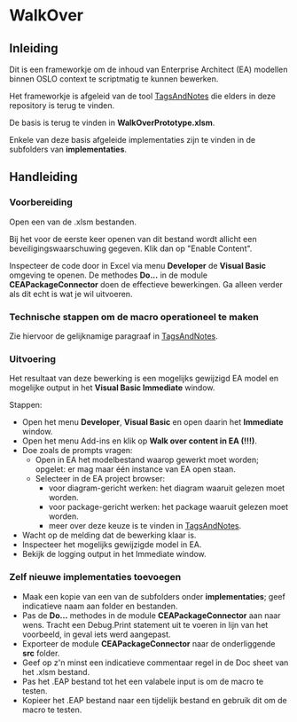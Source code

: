 # WalkOver

## Inleiding
Dit is een frameworkje om de inhoud van Enterprise Architect (EA) modellen binnen OSLO context te scriptmatig te kunnen bewerken.

Het frameworkje is afgeleid van de tool [TagsAndNotes](../TagsAndNotes/README.md) die elders in deze repository is terug te vinden.

De basis is terug te vinden in **WalkOverPrototype.xlsm**.

Enkele van deze basis afgeleide implementaties zijn te vinden in de subfolders van **implementaties**.

## Handleiding

### Voorbereiding
Open een van de .xlsm bestanden.

Bij het voor de eerste keer openen van dit bestand wordt allicht een beveiligingswaarschuwing gegeven.
Klik dan op "Enable Content".

Inspecteer de code door in Excel via menu **Developer** de **Visual Basic** omgeving te openen. De methodes **Do...** in de module **CEAPackageConnector** doen de effectieve bewerkingen.
Ga alleen verder als dit echt is wat je wil uitvoeren.

### Technische stappen om de macro operationeel te maken
Zie hiervoor de gelijknamige paragraaf in [TagsAndNotes](../TagsAndNotes/README.md).

### Uitvoering
Het resultaat van deze bewerking is een mogelijks gewijzigd EA model en mogelijke output in het **Visual Basic Immediate** window.

Stappen:
- Open het menu **Developer**, **Visual Basic** en open daarin het **Immediate** window.
- Open het menu Add-ins en klik op **Walk over content in EA (!!!)**.
- Doe zoals de prompts vragen:
  - Open in EA het modelbestand waarop gewerkt moet worden; opgelet: er mag maar één instance van EA open staan.
  - Selecteer in de EA project browser:
    - voor diagram-gericht werken: het diagram waaruit gelezen moet worden.
    - voor package-gericht werken: het package waaruit gelezen moet worden.
    - meer over deze keuze is te vinden in [TagsAndNotes](../TagsAndNotes/README.md).
- Wacht op de melding dat de bewerking klaar is.
- Inspecteer het mogelijks gewijzigde model in EA.
- Bekijk de logging output in het Immediate window.

### Zelf nieuwe implementaties toevoegen
- Maak een kopie van een van de subfolders onder **implementaties**; geef indicatieve naam aan folder en bestanden.
- Pas de **Do...** methodes in de module **CEAPackageConnector** aan naar wens. Tracht een Debug.Print statement uit te voeren in lijn van het voorbeeld, in geval iets werd aangepast.
- Exporteer de module **CEAPackageConnector** naar de onderliggende **src** folder.
- Geef op z'n minst een indicatieve commentaar regel in de Doc sheet van het .xlsm bestand.
- Pas het .EAP bestand tot het een valabele input is om de macro te testen.
- Kopieer het .EAP bestand naar een tijdelijk bestand en gebruik dit om de macro te testen.
